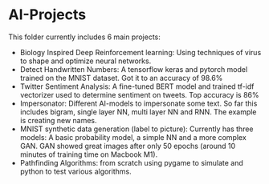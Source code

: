 # AI-Projects
This folder currently includes 6 main projects:
- Biology Inspired Deep Reinforcement learning: Using techniques of virus to shape and optimize neural networks. 
- Detect Handwritten Numbers: A tensorflow keras and pytorch model trained on the MNIST dataset. Got it to an accuracy of 98.6%
- Twitter Sentiment Analysis: A fine-tuned BERT model and trained tf-idf vectorizer used to determine sentiment on tweets. Top accuracy is 86%
- Impersonator: Different AI-models to impersonate some text. So far this includes bigram, single layer NN, multi layer NN and RNN. The example is creating new names.
- MNIST synthetic data generation (label to picture): Currently has three models: A basic probability model, a simple NN and a more complex GAN. GAN showed great images after only 50 epochs (around 10 minutes of training time on Macbook M1).
- Pathfinding Algorithms: from scratch using pygame to simulate and python to test various algorithms.
